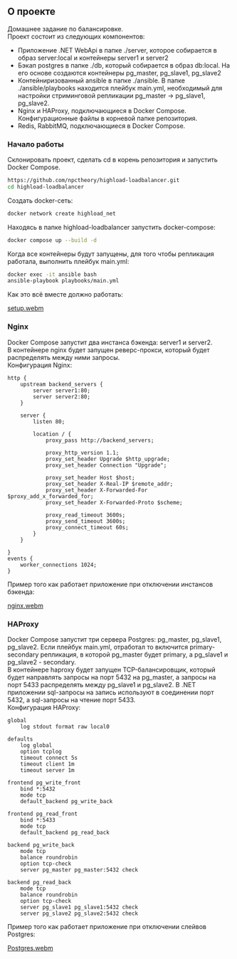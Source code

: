 ## О проекте
Домашнее задание по балансировке.  
Проект состоит из следующих компонентов:  
* Приложение .NET WebApi в папке ./server, которое собирается в образ server:local и контейнеры server1 и server2  
* Бэкап postgres в папке ./db, который собирается в образ db:local. На его основе создаются контейнеры pg_master, pg_slave1, pg_slave2  
* Контейниризованный ansible в папке ./ansible. В папке ./ansible/playbooks находится плейбук main.yml, необходимый для настройки стриминговой репликации pg_master -> pg_slave1, pg_slave2.
* Nginx и HAProxy, подключающиеся в Docker Compose. Конфигурационные файлы в корневой папке репозитория.
* Redis, RabbitMQ, подключающиеся в Docker Compose.  
### Начало работы
Склонировать проект, сделать cd в корень репозитория и запустить Docker Compose.  
```bash
https://github.com/npctheory/highload-loadbalancer.git
cd highload-loadbalancer
```
Создать docker-сеть:  
```bash
docker network create highload_net
```
Находясь в папке highload-loadbalancer запустить docker-compose:  
```bash
docker compose up --build -d
```
Когда все контейнеры будут запущены, для того чтобы репликация работала, выполнить плейбук main.yml:  
```bash
docker exec -it ansible bash
ansible-playbook playbooks/main.yml
```
Как это всё вместе должно работать:  

[setup.webm](https://github.com/user-attachments/assets/77300490-5382-4f02-aa14-2d342c9c911b)

### Nginx  
Docker Compose запустит два инстанса бэкенда: server1 и server2.  
В контейнере nginx будет запущен реверс-прокси, который будет распределять между ними запросы.  
Конфигурация Nginx:  
```
http {
    upstream backend_servers {
        server server1:80;
        server server2:80;
    }

    server {
        listen 80;

        location / {
            proxy_pass http://backend_servers;

            proxy_http_version 1.1;
            proxy_set_header Upgrade $http_upgrade;
            proxy_set_header Connection "Upgrade";

            proxy_set_header Host $host;
            proxy_set_header X-Real-IP $remote_addr;
            proxy_set_header X-Forwarded-For $proxy_add_x_forwarded_for;
            proxy_set_header X-Forwarded-Proto $scheme;

            proxy_read_timeout 3600s;
            proxy_send_timeout 3600s;
            proxy_connect_timeout 60s;
        }
    }

}
events {
    worker_connections 1024;
}
```

Пример того как работает приложение при отключении инстансов бэкенда:  

[nginx.webm](https://github.com/user-attachments/assets/bf1b3746-1e33-4ece-94f9-0db4ff3fc42f)


### HAProxy
Docker Compose запустит три сервера Postgres: pg_master, pg_slave1, pg_slave2. Если плейбук main.yml, отработал то включится primary-secondary репликация, в которой pg_master будет primary, а pg_slave1 и pg_slave2 - secondary.    
В контейнере haproxy будет запущен TCP-балансировщик, который будет направлять запросы на порт 5432 на pg_master, а запросы на порт 5433 распределять между pg_slave1 и pg_slave2. В .NET приложении sql-запросы на запись используют в соединении порт 5432, а sql-запросы на чтение порт 5433.    
Конфигурация HAProxy:  
```
global
    log stdout format raw local0

defaults
    log global
    option tcplog
    timeout connect 5s
    timeout client 1m
    timeout server 1m

frontend pg_write_front
    bind *:5432
    mode tcp
    default_backend pg_write_back

frontend pg_read_front
    bind *:5433
    mode tcp
    default_backend pg_read_back

backend pg_write_back
    mode tcp
    balance roundrobin
    option tcp-check
    server pg_master pg_master:5432 check

backend pg_read_back
    mode tcp
    balance roundrobin
    option tcp-check
    server pg_slave1 pg_slave1:5432 check
    server pg_slave2 pg_slave2:5432 check
```
Пример того как работает приложение при отключении слейвов Postgres:  

[Postgres.webm](https://github.com/user-attachments/assets/6285c773-0396-4f0d-aee1-21474567063b)
